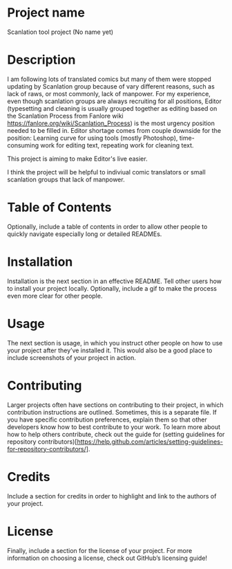 # Project name
Scanlation tool project (No name yet)

# Description
I am following lots of translated comics but many of them were stopped updating by Scanlation group because of vary different reasons, such as lack of raws, or most commonly, lack of manpower. For my experience, even though scanlation groups are always recruiting for all positions, Editor (typesetting and cleaning is usually grouped together as editing based on the Scanlation Process from Fanlore wiki https://fanlore.org/wiki/Scanlation_Process) is the most urgency position needed to be filled in. Editor shortage comes from couple downside for the position: Learning curve for using tools (mostly Photoshop), time-consuming work for editing text, repeating work for cleaning text.

This project is aiming to make Editor's live easier.

I think the project will be helpful to indiviual comic translators or small scanlation groups that lack of manpower.

# Table of Contents
Optionally, include a table of contents in order to allow other people to quickly navigate especially long or detailed READMEs.

# Installation
Installation is the next section in an effective README. Tell other users how to install your project locally. Optionally, include a gif to make the process even more clear for other people.

# Usage
The next section is usage, in which you instruct other people on how to use your project after they’ve installed it. This would also be a good place to include screenshots of your project in action.

# Contributing
Larger projects often have sections on contributing to their project, in which contribution instructions are outlined. Sometimes, this is a separate file. If you have specific contribution preferences, explain them so that other developers know how to best contribute to your work. To learn more about how to help others contribute, check out the guide for (setting guidelines for repository contributors)[https://help.github.com/articles/setting-guidelines-for-repository-contributors/].

# Credits
Include a section for credits in order to highlight and link to the authors of your project.

# License
Finally, include a section for the license of your project. For more information on choosing a license, check out GitHub’s licensing guide!
